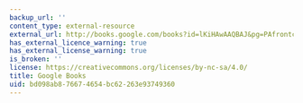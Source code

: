 ```yaml
---
backup_url: ''
content_type: external-resource
external_url: http://books.google.com/books?id=lKiHAwAAQBAJ&pg=PAfrontcover
has_external_licence_warning: true
has_external_license_warning: true
is_broken: ''
license: https://creativecommons.org/licenses/by-nc-sa/4.0/
title: Google Books
uid: bd098ab8-7667-4654-bc62-263e93749360
---
```

